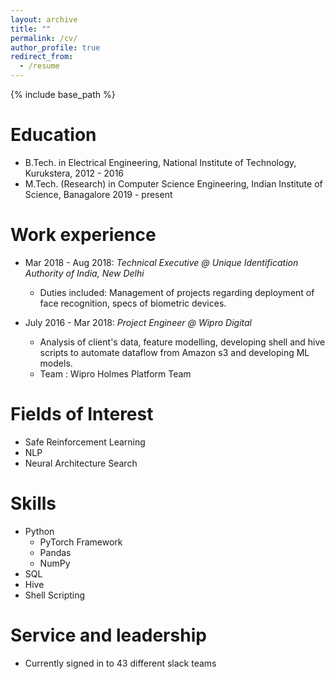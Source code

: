 ```yaml
---
layout: archive
title: ""
permalink: /cv/
author_profile: true
redirect_from:
  - /resume
---
```


{% include base_path %}

Education
======
* B.Tech. in Electrical Engineering, National Institute of Technology, Kurukstera, 2012 - 2016
* M.Tech. (Research) in Computer Science Engineering, Indian Institute of Science, Banagalore 2019 - present

Work experience
======
* Mar 2018 - Aug 2018: *Technical Executive @ Unique Identification Authority of India, New Delhi*
  * Duties included: Management of projects regarding deployment of face recognition, specs of biometric devices.


* July 2016 - Mar 2018: *Project Engineer @ Wipro Digital*
  * Analysis of client's data, feature modelling, developing shell and hive scripts to automate dataflow from Amazon s3 and developing ML models.
  * Team : Wipro Holmes Platform Team

Fields of Interest
======
* Safe Reinforcement Learning
* NLP
* Neural Architecture Search
  
Skills
======
* Python
  * PyTorch Framework
  * Pandas
  * NumPy
* SQL
* Hive
* Shell Scripting
  
Service and leadership
======
* Currently signed in to 43 different slack teams
